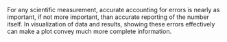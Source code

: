 For any scientific measurement, accurate accounting for errors is nearly as important, if not more important, than accurate reporting of the number itself.
In visualization of data and results, showing these errors effectively can make a plot convey much more complete information.
